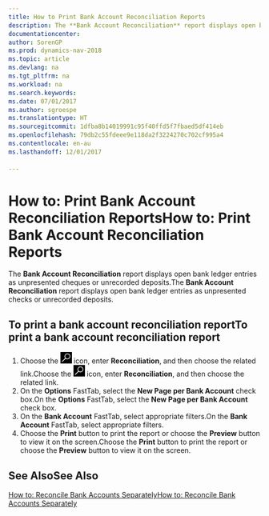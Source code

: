 ```yaml
---
title: How to Print Bank Account Reconciliation Reports
description: The **Bank Account Reconciliation** report displays open bank ledger entries as unpresented cheques or unrecorded deposits.
documentationcenter: 
author: SorenGP
ms.prod: dynamics-nav-2018
ms.topic: article
ms.devlang: na
ms.tgt_pltfrm: na
ms.workload: na
ms.search.keywords: 
ms.date: 07/01/2017
ms.author: sgroespe
ms.translationtype: HT
ms.sourcegitcommit: 1dfba8b14019991c95f40ffd5f7fbaed5df414eb
ms.openlocfilehash: 79db2c55fdeee9e118da2f3224270c702cf995a4
ms.contentlocale: en-au
ms.lasthandoff: 12/01/2017

---
```

# <a name="how-to-print-bank-account-reconciliation-reports"></a><span data-ttu-id="3d64b-103">How to: Print Bank Account Reconciliation Reports</span><span class="sxs-lookup"><span data-stu-id="3d64b-103">How to: Print Bank Account Reconciliation Reports</span></span>
<span data-ttu-id="3d64b-104">The **Bank Account Reconciliation** report displays open bank ledger entries as unpresented cheques or unrecorded deposits.</span><span class="sxs-lookup"><span data-stu-id="3d64b-104">The **Bank Account Reconciliation** report displays open bank ledger entries as unpresented checks or unrecorded deposits.</span></span>  

## <a name="to-print-a-bank-account-reconciliation-report"></a><span data-ttu-id="3d64b-105">To print a bank account reconciliation report</span><span class="sxs-lookup"><span data-stu-id="3d64b-105">To print a bank account reconciliation report</span></span>  

1.  <span data-ttu-id="3d64b-106">Choose the ![Search for Page or Report](../../media/ui-search/search_small.png "Search for Page or Report icon") icon, enter **Reconciliation**, and then choose the related link.</span><span class="sxs-lookup"><span data-stu-id="3d64b-106">Choose the ![Search for Page or Report](../../media/ui-search/search_small.png "Search for Page or Report icon") icon, enter **Reconciliation**, and then choose the related link.</span></span>  
2.  <span data-ttu-id="3d64b-107">On the **Options** FastTab, select the **New Page per Bank Account** check box.</span><span class="sxs-lookup"><span data-stu-id="3d64b-107">On the **Options** FastTab, select the **New Page per Bank Account** check box.</span></span>  
3.  <span data-ttu-id="3d64b-108">On the **Bank Account** FastTab, select appropriate filters.</span><span class="sxs-lookup"><span data-stu-id="3d64b-108">On the **Bank Account** FastTab, select appropriate filters.</span></span>  
4.  <span data-ttu-id="3d64b-109">Choose the **Print** button to print the report or choose the **Preview** button to view it on the screen.</span><span class="sxs-lookup"><span data-stu-id="3d64b-109">Choose the **Print** button to print the report or choose the **Preview** button to view it on the screen.</span></span>  

## <a name="see-also"></a><span data-ttu-id="3d64b-110">See Also</span><span class="sxs-lookup"><span data-stu-id="3d64b-110">See Also</span></span>  
[<span data-ttu-id="3d64b-111">How to: Reconcile Bank Accounts Separately</span><span class="sxs-lookup"><span data-stu-id="3d64b-111">How to: Reconcile Bank Accounts Separately</span></span>](../../bank-how-reconcile-bank-accounts-separately.md)

